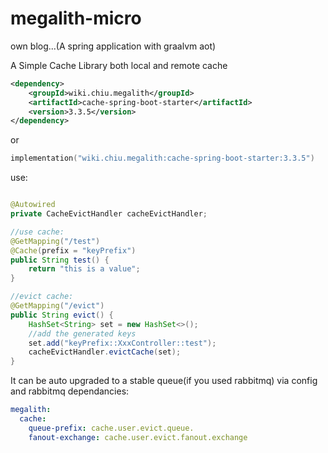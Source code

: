 # megalith-micro

own blog...(A spring application with graalvm aot)

A Simple Cache Library both local and remote cache

```xml
<dependency>
    <groupId>wiki.chiu.megalith</groupId>
    <artifactId>cache-spring-boot-starter</artifactId>
    <version>3.3.5</version>
</dependency>
```

or

```kotlin
implementation("wiki.chiu.megalith:cache-spring-boot-starter:3.3.5")
```

use:

```java

@Autowired
private CacheEvictHandler cacheEvictHandler;

//use cache:
@GetMapping("/test")
@Cache(prefix = "keyPrefix")
public String test() {
    return "this is a value";
}

//evict cache:
@GetMapping("/evict")
public String evict() {
    HashSet<String> set = new HashSet<>();
    //add the generated keys
    set.add("keyPrefix::XxxController::test");
    cacheEvictHandler.evictCache(set);
}
```

It can be auto upgraded to a stable queue(if you used rabbitmq) via config and rabbitmq dependancies:

```yml
megalith:
  cache:
    queue-prefix: cache.user.evict.queue.
    fanout-exchange: cache.user.evict.fanout.exchange
```


